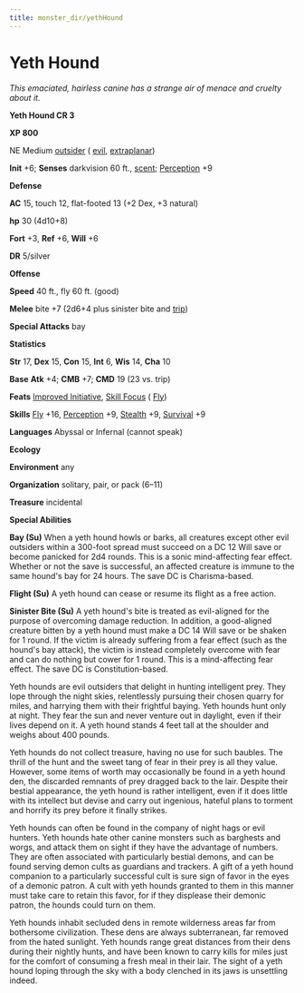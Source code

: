 ```yaml
---
title: monster_dir/yethHound
---
```

# Yeth Hound

_This emaciated, hairless canine has a strange air of menace and cruelty about it._

**Yeth Hound CR 3**

**XP 800**

NE Medium [outsider](creatureTypes#_outsider) ( [evil](creatureTypes#_evil-subtype), [extraplanar](creatureTypes#_extraplanar-subtype))

**Init** +6; **Senses** darkvision 60 ft., [scent](universalMonsterRules#_scent); [Perception](../skill_dir/perception#_perception) +9

**Defense**

**AC** 15, touch 12, flat-footed 13 (+2 Dex, +3 natural)

**hp** 30 (4d10+8)

**Fort** +3, **Ref** +6, **Will** +6

**DR** 5/silver

**Offense**

**Speed** 40 ft., fly 60 ft. (good)

**Melee** bite +7 (2d6+4 plus sinister bite and [trip](universalMonsterRules#_trip))

**Special Attacks** bay

**Statistics**

**Str** 17, **Dex** 15, **Con** 15, **Int** 6, **Wis** 14, **Cha** 10

**Base**  **Atk** +4; **CMB** +7; **CMD** 19 (23 vs. trip)

**Feats** [Improved Initiative](../feats#_improved-initiative), [Skill Focus](../feats#_skill-focus) ( [Fly](../skill_dir/fly#_fly))

**Skills** [Fly](../skill_dir/fly#_fly) +16, [Perception](../skill_dir/perception#_perception) +9, [Stealth](../skill_dir/stealth#_stealth) +9, [Survival](../skill_dir/survival#_survival) +9

**Languages** Abyssal or Infernal (cannot speak)

**Ecology**

**Environment** any

**Organization** solitary, pair, or pack (6–11)

**Treasure** incidental

**Special Abilities**

**Bay (Su)** When a yeth hound howls or barks, all creatures except other evil outsiders within a 300-foot spread must succeed on a DC 12 Will save or become panicked for 2d4 rounds. This is a sonic mind-affecting fear effect. Whether or not the save is successful, an affected creature is immune to the same hound's bay for 24 hours. The save DC is Charisma-based.

**Flight (Su)** A yeth hound can cease or resume its flight as a free action.

**Sinister Bite (Su)** A yeth hound's bite is treated as evil-aligned for the purpose of overcoming damage reduction. In addition, a good-aligned creature bitten by a yeth hound must make a DC 14 Will save or be shaken for 1 round. If the victim is already suffering from a fear effect (such as the hound's bay attack), the victim is instead completely overcome with fear and can do nothing but cower for 1 round. This is a mind-affecting fear effect. The save DC is Constitution-based.

Yeth hounds are evil outsiders that delight in hunting intelligent prey. They lope through the night skies, relentlessly pursuing their chosen quarry for miles, and harrying them with their frightful baying. Yeth hounds hunt only at night. They fear the sun and never venture out in daylight, even if their lives depend on it. A yeth hound stands 4 feet tall at the shoulder and weighs about 400 pounds.

Yeth hounds do not collect treasure, having no use for such baubles. The thrill of the hunt and the sweet tang of fear in their prey is all they value. However, some items of worth may occasionally be found in a yeth hound den, the discarded remnants of prey dragged back to the lair. Despite their bestial appearance, the yeth hound is rather intelligent, even if it does little with its intellect but devise and carry out ingenious, hateful plans to torment and horrify its prey before it finally strikes.

Yeth hounds can often be found in the company of night hags or evil hunters. Yeth hounds hate other canine monsters such as barghests and worgs, and attack them on sight if they have the advantage of numbers. They are often associated with particularly bestial demons, and can be found serving demon cults as guardians and trackers. A gift of a yeth hound companion to a particularly successful cult is sure sign of favor in the eyes of a demonic patron. A cult with yeth hounds granted to them in this manner must take care to retain this favor, for if they displease their demonic patron, the hounds could turn on them.

Yeth hounds inhabit secluded dens in remote wilderness areas far from bothersome civilization. These dens are always subterranean, far removed from the hated sunlight. Yeth hounds range great distances from their dens during their nightly hunts, and have been known to carry kills for miles just for the comfort of consuming a fresh meal in their lair. The sight of a yeth hound loping through the sky with a body clenched in its jaws is unsettling indeed.

